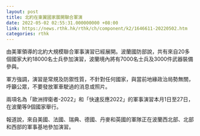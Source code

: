 ```yaml
---
layout: post
title: 北約在東翼國家展開聯合軍演
date: 2022-05-02 02:55:31.000000000 +08:00
link: https://news.rthk.hk/rthk/ch/component/k2/1646611-20220502.htm
categories: rthk
---
```


由美軍領導的北約大規模聯合軍事演習已經展開。波蘭國防部說，共有來自20多個國家大約18000名士兵參加演習，波蘭境內將有7000名士兵及3000件武器裝備參與。

軍方強調，演習是常規及防禦性質，不針對任何國家，與當前地緣政治局勢無關，呼籲公眾，不要發放軍車駛過的消息或照片。

兩項名為「歐洲捍衛者-2022」和「快速反應2022」的軍事演習本月1日至27日，在波蘭等9個國家舉行。

報道說，來自美國、法國、瑞典、德國、丹麥和英國的軍隊正在波蘭西北部、北部和西部的軍事基地參加演習。
